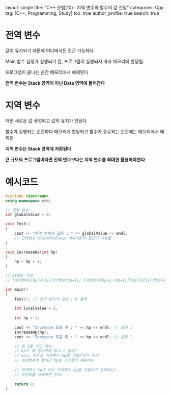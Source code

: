 layout: single
title: "C++ 문법(10) : 지역 변수와 함수의 값 전달"
categories: Cpp
tag: [C++, Programming, Study]
toc: true
author_profile: true
search: true

# 전역 변수

값이 유지되기 때문에 어디에서든 접근 가능하다

Main 함수 실행가 실행되기 전, 프로그램이 실행되자 마자 메모리에 할당됨.

프로그램이 끝나는 순간 메모리에서 해제된다

**전역 변수는 Stack 영역이 아닌 Data 영역에 들어간다**



# 지역 변수

매번 새로운 값 생성되고 값의 유지가 안된다

함수가 실행되는 순간마다 메모리에 할당되고 함수가 종료되는 순간에는 메모리에서 해제됨

**지역 변수는 Stack 영역에 저장된다**

**큰 규모의 프로그램이라면 전역 변수보다는 지역 변수를 최대한 활용해야한다**



# 예시코드

```c++
#include <iostream>
using namespace std;

// 전역 변수
int globalValue = 0;

void Test()
{
	cout << "전역 변수의 값은 : " << globalValue << endl;
    // 전역변수 globalValue는 어디서든지 접근이 가능함
}

void IncreaseHp(int hp)
{
	hp = hp + 1;
}

// STACK 구성
// [매개변수][RET주소][지역변수(hp=1)] [매개변수(hp=1->hp=2)][RET주소][지역변수] 

int main()
{
	Test(); // 전역 변수의 값은 : 0 출력
	
	int lovalValue = 1;
	
	int hp = 1;
	
	cout << "Increase 호출 전 : " << hp << endl; // 결과 1
	IncreaseHp(hp);
	cout << "Increase 호출 후 : " << hp << endl; // 결과 1

    // 위 3줄 코드 에서,
    // hp가 왜 증가하지 않고 1 일까?
	// main 함수의 지역변수 hp를 건들인것이 아닌
	// 매개변수에 들어간 hp를 조작했기 때문이다
	
	// 매개변수 hp가 아닌 지역변수 hp를 건들이기 위해서는?
	// 포인터를 사용하면 된다!
	
	return 0;
}
```

